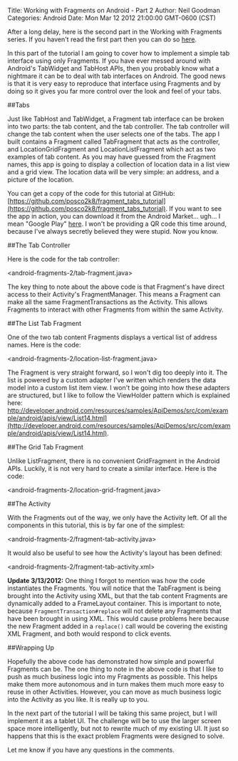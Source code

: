 Title: Working with Fragments on Android - Part 2
Author: Neil Goodman
Categories: Android
Date: Mon Mar 12 2012 21:00:00 GMT-0600 (CST)

After a long delay, here is the second part in the Working with Fragments series. If you haven't read the first part then you can do so [here](http://neilgoodman.net/2012/01/29/working-with-fragments-on-android-part-1/).

In this part of the tutorial I am going to cover how to implement a simple tab interface using only Fragments. If you have ever messed around with Android's TabWidget and TabHost APIs, then you probably know what a nightmare it can be to deal with tab interfaces on Android. The good news is that it is very easy to reproduce that interface using Fragments and by doing so it gives you far more control over the look and feel of your tabs.

##Tabs

Just like TabHost and TabWidget, a Fragment tab interface can be broken into two parts: the tab content, and the tab controller. The tab controller will change the tab content when the user selects one of the tabs. The app I built contains a Fragment called TabFragment that acts as the controller, and LocationGridFragment and LocationListFragment which act as two examples of tab content. As you may have guessed from the Fragment names, this app is going to display a collection of location data in a list view and a grid view. The location data will be very simple: an address, and a picture of the location.

You can get a copy of the code for this tutorial at GitHub: [https://github.com/posco2k8/fragment_tabs_tutorial](https://github.com/posco2k8/fragment_tabs_tutorial). If you want to see the app in action, you can download it from the Android Market... ugh... I mean "Google Play" [here](https://play.google.com/store/apps/details?id=net.neilgoodman.android.fragmenttabstutorial). I won't be providing a QR code this time around, because I've always secretly believed they were stupid. Now you know.

##The Tab Controller

Here is the code for the tab controller:

<android-fragments-2/tab-fragment.java>

The key thing to note about the above code is that Fragment's have direct access to their Activity's FragmentManager. This means a Fragment can make all the same FragmentTransactions as the Activity. This allows Fragments to interact with other Fragments from within the same Activity.

##The List Tab Fragment

One of the two tab content Fragments displays a vertical list of address names. Here is the code:

<android-fragments-2/location-list-fragment.java>

The Fragment is very straight forward, so I won't dig too deeply into it. The list is powered by a custom adapter I've written which renders the data model into a custom list item view. I won't be going into how these adapters are structured, but I like to follow the ViewHolder pattern which is explained here: http://developer.android.com/resources/samples/ApiDemos/src/com/example/android/apis/view/List14.html](http://developer.android.com/resources/samples/ApiDemos/src/com/example/android/apis/view/List14.html).

##The Grid Tab Fragment

Unlike ListFragment, there is no convenient GridFragment in the Android APIs. Luckily, it is not very hard to create a similar interface. Here is the code:

<android-fragments-2/location-grid-fragment.java>

##The Activity

With the Fragments out of the way, we only have the Activity left. Of all the components in this tutorial, this is by far one of the simplest:

<android-fragments-2/fragment-tab-activity.java>

It would also be useful to see how the Activity's layout has been defined:

<android-fragments-2/fragment-tab-activity.xml>

__Update 3/13/2012:__ One thing I forgot to mention was how the code instantiates the Fragments. You will notice that the TabFragment is being brought into the Activity using XML, but that the tab content Fragments are dynamically added to a FrameLayout container. This is important to note, because `FragmentTransaction#replace` will not delete any Fragments that have been brought in using XML. This would cause problems here because the new Fragment added in a `replace()` call would be covering the existing XML Fragment, and both would respond to click events.

##Wrapping Up

Hopefully the above code has demonstrated how simple and powerful Fragments can be. The one thing to note in the above code is that I like to push as much business logic into my Fragments as possible. This helps make them more autonomous and in turn makes them much more easy to reuse in other Activities. However, you can move as much business logic into the Activity as you like. It is really up to you.

In the next part of the tutorial I will be taking this same project, but I will implement it as a tablet UI. The challenge will be to use the larger screen space more intelligently, but not to rewrite much of my existing UI. It just so happens that this is the exact problem Fragments were designed to solve.

Let me know if you have any questions in the comments.